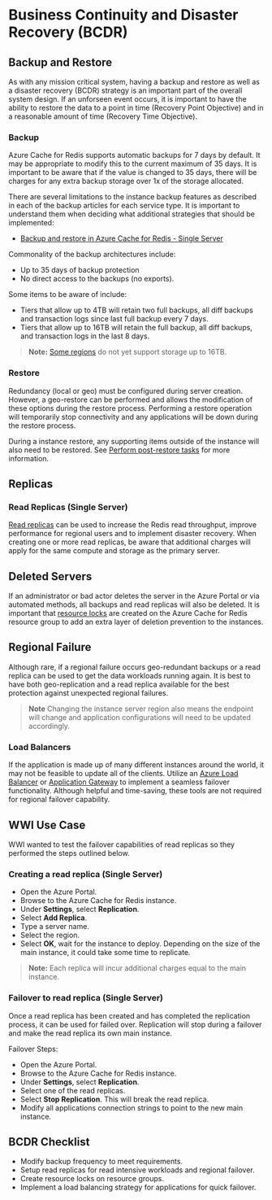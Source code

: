 # Business Continuity and Disaster Recovery (BCDR)

## Backup and Restore

As with any mission critical system, having a backup and restore as well as a disaster recovery (BCDR) strategy is an important part of the overall system design. If an unforseen event occurs, it is important to have the ability to restore the data to a point in time (Recovery Point Objective) and in a reasonable amount of time (Recovery Time Objective).

### Backup

Azure Cache for Redis supports automatic backups for 7 days by default. It may be appropriate to modify this to the current maximum of 35 days. It is important to be aware that if the value is changed to 35 days, there will be charges for any extra backup storage over 1x of the storage allocated.

There are several limitations to the instance backup features as described in each of the backup articles for each service type. It is important to understand them when deciding what additional strategies that should be implemented:

- [Backup and restore in Azure Cache for Redis - Single Server](https://docs.microsoft.com/en-us/azure/Redis/concepts-backup)

Commonality of the backup architectures include:

- Up to 35 days of backup protection
- No direct access to the backups (no exports).

Some items to be aware of include:

- Tiers that allow up to 4TB will retain two full backups, all diff backups and transaction logs since last full backup every 7 days.
- Tiers that allow up to 16TB will retain the full backup, all diff backups, and transaction logs in the last 8 days.

> **Note:** [Some regions](https://docs.microsoft.com/en-us/azure/Redis/concepts-pricing-tiers#storage) do not yet support storage up to 16TB.

### Restore

Redundancy (local or geo) must be configured during server creation. However, a geo-restore can be performed and allows the modification of these options during the restore process. Performing a restore operation will temporarily stop connectivity and any applications will be down during the restore process.

During a instance restore, any supporting items outside of the instance will also need to be restored. See [Perform post-restore tasks](https://docs.microsoft.com/en-us/azure/Redis/concepts-backup#perform-post-restore-tasks) for more information.

## Replicas

### Read Replicas (Single Server)

[Read replicas](https://docs.microsoft.com/en-us/azure/Redis/concepts-read-replicas) can be used to increase the Redis read throughput, improve performance for regional users and to implement disaster recovery. When creating one or more read replicas, be aware that additional charges will apply for the same compute and storage as the primary server.

## Deleted Servers

If an administrator or bad actor deletes the server in the Azure Portal or via automated methods, all backups and read replicas will also be deleted. It is important that [resource locks](https://docs.microsoft.com/en-us/azure/azure-resource-manager/management/lock-resources) are created on the Azure Cache for Redis resource group to add an extra layer of deletion prevention to the instances.

## Regional Failure

Although rare, if a regional failure occurs geo-redundant backups or a read replica can be used to get the data workloads running again. It is best to have both geo-replication and a read replica available for the best protection against unexpected regional failures.

> **Note** Changing the instance server region also means the endpoint will change and application configurations will need to be updated accordingly.

### Load Balancers

If the application is made up of many different instances around the world, it may not be feasible to update all of the clients. Utilize an [Azure Load Balancer](https://docs.microsoft.com/en-us/azure/load-balancer/load-balancer-overview) or [Application Gateway](https://docs.microsoft.com/en-us/azure/application-gateway/overview) to implement a seamless failover functionality. Although helpful and time-saving, these tools are not required for regional failover capability.

## WWI Use Case

WWI wanted to test the failover capabilities of read replicas so they performed the steps outlined below.

### Creating a read replica (Single Server)

- Open the Azure Portal.
- Browse to the Azure Cache for Redis instance.
- Under **Settings**, select **Replication**.
- Select **Add Replica**.
- Type a server name.
- Select the region.
- Select **OK**, wait for the instance to deploy.  Depending on the size of the main instance, it could take some time to replicate.

> **Note:** Each replica will incur additional charges equal to the main instance.

### Failover to read replica (Single Server)

Once a read replica has been created and has completed the replication process, it can be used for failed over. Replication will stop during a failover and make the read replica its own main instance.

Failover Steps:

- Open the Azure Portal.
- Browse to the Azure Cache for Redis instance.
- Under **Settings**, select **Replication**.
- Select one of the read replicas.
- Select **Stop Replication**. This will break the read replica.
- Modify all applications connection strings to point to the new main instance.

## BCDR Checklist

- Modify backup frequency to meet requirements.
- Setup read replicas for read intensive workloads and regional failover.
- Create resource locks on resource groups.
- Implement a load balancing strategy for applications for quick failover.
